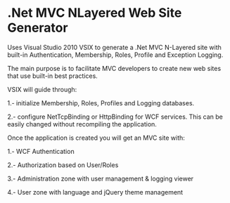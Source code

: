 .Net MVC NLayered Web Site Generator
====================================

Uses Visual Studio 2010 VSIX to generate a .Net MVC N-Layered site with built-in Authentication, Membership, Roles, Profile and Exception Logging.

The main purpose is to facilitate MVC developers to create new web sites that use built-in best practices. 

VSIX will guide through:

1.- initialize Membership, Roles, Profiles and Logging databases. 

2.- configure NetTcpBinding or HttpBinding for WCF services. This can be easily changed without recompiling the application.

Once the application is created you will get an MVC site with:

1.- WCF Authentication 

2.- Authorization based on User/Roles

3.- Administration zone with user management & logging viewer

4.- User zone with language and jQuery theme management




